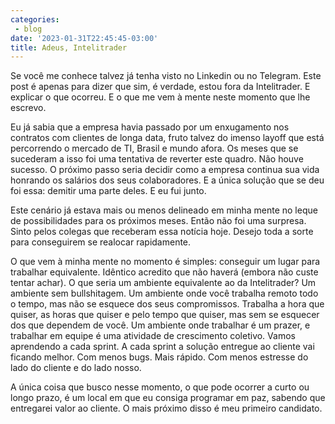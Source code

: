 ```yaml
---
categories:
 - blog
date: '2023-01-31T22:45:45-03:00'
title: Adeus, Intelitrader
---
```


Se você me conhece talvez já tenha visto no Linkedin ou no Telegram. Este post é apenas para dizer que sim, é verdade, estou fora da Intelitrader. E explicar o que ocorreu. E o que me vem à mente neste momento que lhe escrevo.

Eu já sabia que a empresa havia passado por um enxugamento nos contratos com clientes de longa data, fruto talvez do imenso layoff que está percorrendo o mercado de TI, Brasil e mundo afora. Os meses que se sucederam a isso foi uma tentativa de reverter este quadro. Não houve sucesso. O próximo passo seria decidir como a empresa continua sua vida honrando os salários dos seus colaboradores. E a única solução que se deu foi essa: demitir uma parte deles. E eu fui junto.

Este cenário já estava mais ou menos delineado em minha mente no leque de possibilidades para os próximos meses. Então não foi uma surpresa. Sinto pelos colegas que receberam essa notícia hoje. Desejo toda a sorte para conseguirem se realocar rapidamente.

O que vem à minha mente no momento é simples: conseguir um lugar para trabalhar equivalente. Idêntico acredito que não haverá (embora não custe tentar achar). O que seria um ambiente equivalente ao da Intelitrader? Um ambiente sem bullshitagem. Um ambiente onde você trabalha remoto todo o tempo, mas não se esquece dos seus compromissos. Trabalha a hora que quiser, as horas que quiser e pelo tempo que quiser, mas sem se esquecer dos que dependem de você. Um ambiente onde trabalhar é um prazer, e trabalhar em equipe é uma atividade de crescimento coletivo. Vamos aprendendo a cada sprint. A cada sprint a solução entregue ao cliente vai ficando melhor. Com menos bugs. Mais rápido. Com menos estresse do lado do cliente e do lado nosso.

A única coisa que busco nesse momento, o que pode ocorrer a curto ou longo prazo, é um local em que eu consiga programar em paz, sabendo que entregarei valor ao cliente. O mais próximo disso é meu primeiro candidato.
